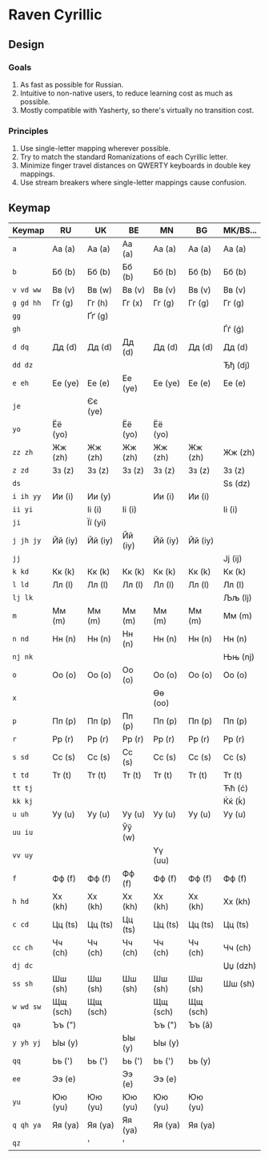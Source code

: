 # Raven Cyrillic
## Design
### Goals
1. As fast as possible for Russian.
2. Intuitive to non-native users, to reduce learning cost as much as possible.
3. Mostly compatible with Yasherty, so there's virtually no transition cost.

### Principles
1. Use single-letter mapping wherever possible.
2. Try to match the standard Romanizations of each Cyrillic letter.
3. Minimize finger travel distances on QWERTY keyboards in double key mappings.
4. Use stream breakers where single-letter mappings cause confusion.

## Keymap
| Keymap    | RU       | UK       | BE       | MN       | BG       | MK/BS... |
| --------- | -------- | -------- | -------- | -------- | -------- | -------- |
| `a`       | Аа (a)   | Аа (a)   | Аа (a)   | Аа (a)   | Аа (a)   | Аа (a)   |
| `b`       | Бб (b)   | Бб (b)   | Бб (b)   | Бб (b)   | Бб (b)   | Бб (b)   |
| `v vd ww` | Вв (v)   | Вв (w)   | Вв (v)   | Вв (v)   | Вв (v)   | Вв (v)   |
| `g gd hh` | Гг (g)   | Гг (h)   | Гг (x)   | Гг (g)   | Гг (g)   | Гг (g)   |
| `gg`      |          | Ґґ (g)   |          |          |          |          |
| `gh`      |          |          |          |          |          | Ѓѓ (ǵ)   |
| `d dq`    | Дд (d)   | Дд (d)   | Дд (d)   | Дд (d)   | Дд (d)   | Дд (d)   |
| `dd dz`   |          |          |          |          |          | Ђђ (dj)  |
| `е eh`    | Ее (ye)  | Ее (e)   | Ее (ye)  | Ее (ye)  | Ее (e)   | Ее (e)   |
| `je`      |          | Єє (ye)  |          |          |          |          |
| `yo`      | Ёё (yo)  |          | Ёё (yo)  | Ёё (yo)  |          |          |
| `zz zh`   | Жж (zh)  | Жж (zh)  | Жж (zh)  | Жж (zh)  | Жж (zh)  | Жж (zh)  |
| `z zd`    | Зз (z)   | Зз (z)   | Зз (z)   | Зз (z)   | Зз (z)   | Зз (z)   |
| `ds`      |          |          |          |          |          | Ѕѕ (dz)  |
| `i ih yy` | Ии (i)   | Ии (y)   |          | Ии (i)   | Ии (i)   |          |
| `ii yi`   |          | Іі (i)   | Іі (i)   |          |          | Ii (i)   |
| `ji`      |          | Її (yi)  |          |          |          |          |
| `j jh jy` | Йй (iy)  | Йй (iy)  | Йй (iy)  | Йй (iy)  | Йй (iy)  |          |
| `jj`      |          |          |          |          |          | Јј (ij)  |
| `k kd`    | Кк (k)   | Кк (k)   | Кк (k)   | Кк (k)   | Кк (k)   | Кк (k)   |
| `l ld`    | Лл (l)   | Лл (l)   | Лл (l)   | Лл (l)   | Лл (l)   | Лл (l)   |
| `lj lk`   |          |          |          |          |          | Љљ (lj)  |
| `m`       | Мм (m)   | Мм (m)   | Мм (m)   | Мм (m)   | Мм (m)   | Мм (m)   |
| `n nd`    | Нн (n)   | Нн (n)   | Нн (n)   | Нн (n)   | Нн (n)   | Нн (n)   |
| `nj nk`   |          |          |          |          |          | Њњ (nj)  |
| `o`       | Оо (o)   | Оо (o)   | Оо (o)   | Оо (o)   | Оо (o)   | Оо (o)   |
| `x`       |          |          |          | Өө (oo)  |          |          |
| `p`       | Пп (p)   | Пп (p)   | Пп (p)   | Пп (p)   | Пп (p)   | Пп (p)   |
| `r`       | Рр (r)   | Рр (r)   | Рр (r)   | Рр (r)   | Рр (r)   | Рр (r)   |
| `s sd`    | Сс (s)   | Сс (s)   | Сс (s)   | Сс (s)   | Сс (s)   | Сс (s)   |
| `t td`    | Тт (t)   | Тт (t)   | Тт (t)   | Тт (t)   | Тт (t)   | Тт (t)   |
| `tt tj`   |          |          |          |          |          | Ћћ (ć)   |
| `kk kj`   |          |          |          |          |          | Ќќ (ḱ)   |
| `u uh`    | Уу (u)   | Уу (u)   | Уу (u)   | Уу (u)   | Уу (u)   | Уу (u)   |
| `uu iu`   |          |          | Ўў (w)   |          |          |          |
| `vv uy`   |          |          |          | Үү (uu)  |          |          |
| `f`       | Фф (f)   | Фф (f)   | Фф (f)   | Фф (f)   | Фф (f)   | Фф (f)   |
| `h hd`    | Хх (kh)  | Хх (kh)  | Хх (kh)  | Хх (kh)  | Хх (kh)  | Хх (kh)  |
| `c cd`    | Цц (ts)  | Цц (ts)  | Цц (ts)  | Цц (ts)  | Цц (ts)  | Цц (ts)  |
| `cc ch`   | Чч (ch)  | Чч (ch)  | Чч (ch)  | Чч (ch)  | Чч (ch)  | Чч (ch)  |
| `dj dc`   |          |          |          |          |          | Џџ (dzh) |
| `ss sh`   | Шш (sh)  | Шш (sh)  | Шш (sh)  | Шш (sh)  | Шш (sh)  | Шш (sh)  |
| `w wd sw` | Щщ (sch) | Щщ (sch) |          | Щщ (sch) | Щщ (sch) |          |
| `qa`      | Ъъ (")   |          |          | Ъъ (")   | Ъъ (ǎ)   |          |
| `y yh yj` | Ыы (y)   |          | Ыы (y)   | Ыы (y)   |          |          |
| `qq`      | Ьь (')   | Ьь (')   | Ьь (')   | Ьь (')   | Ьь (y)   |          |
| `ee`      | Ээ (e)   |          | Ээ (e)   | Ээ (e)   |          |          |
| `yu`      | Юю (yu)  | Юю (yu)  | Юю (yu)  | Юю (yu)  | Юю (yu)  |          |
| `q qh ya` | Яя (ya)  | Яя (ya)  | Яя (ya)  | Яя (ya)  | Яя (ya)  |          |
| `qz`      |          | '        | '        |          |          |          |